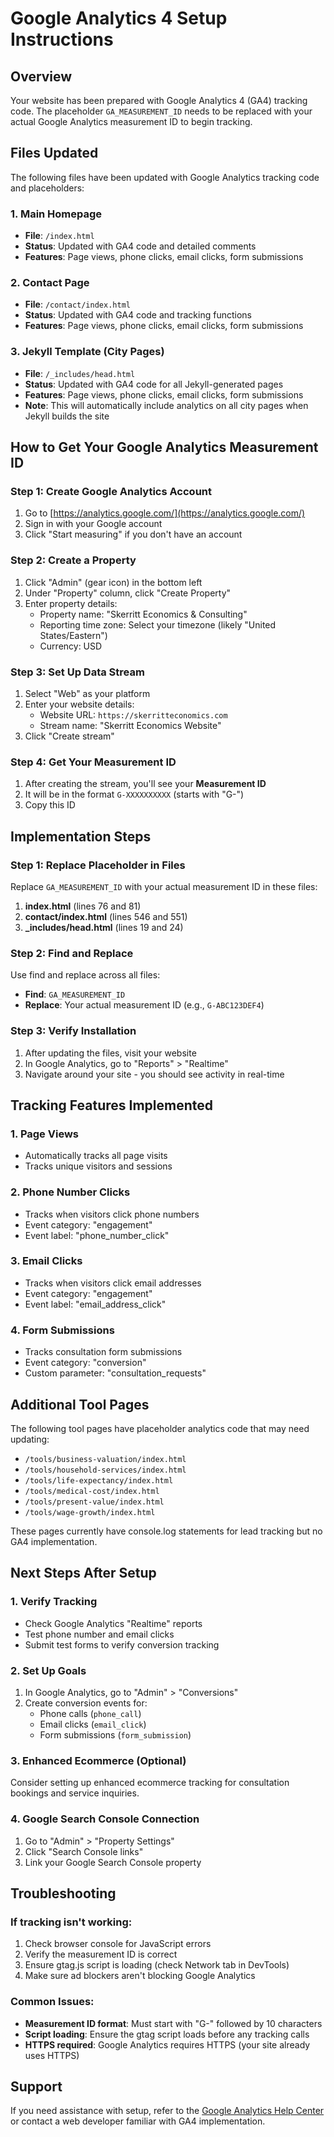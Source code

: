 # Google Analytics 4 Setup Instructions

## Overview
Your website has been prepared with Google Analytics 4 (GA4) tracking code. The placeholder `GA_MEASUREMENT_ID` needs to be replaced with your actual Google Analytics measurement ID to begin tracking.

## Files Updated
The following files have been updated with Google Analytics tracking code and placeholders:

### 1. Main Homepage
- **File**: `/index.html`
- **Status**: Updated with GA4 code and detailed comments
- **Features**: Page views, phone clicks, email clicks, form submissions

### 2. Contact Page
- **File**: `/contact/index.html`
- **Status**: Updated with GA4 code and tracking functions
- **Features**: Page views, phone clicks, email clicks, form submissions

### 3. Jekyll Template (City Pages)
- **File**: `/_includes/head.html`
- **Status**: Updated with GA4 code for all Jekyll-generated pages
- **Features**: Page views, phone clicks, email clicks, form submissions
- **Note**: This will automatically include analytics on all city pages when Jekyll builds the site

## How to Get Your Google Analytics Measurement ID

### Step 1: Create Google Analytics Account
1. Go to [https://analytics.google.com/](https://analytics.google.com/)
2. Sign in with your Google account
3. Click "Start measuring" if you don't have an account

### Step 2: Create a Property
1. Click "Admin" (gear icon) in the bottom left
2. Under "Property" column, click "Create Property"
3. Enter property details:
   - Property name: "Skerritt Economics & Consulting"
   - Reporting time zone: Select your timezone (likely "United States/Eastern")
   - Currency: USD

### Step 3: Set Up Data Stream
1. Select "Web" as your platform
2. Enter your website details:
   - Website URL: `https://skerritteconomics.com`
   - Stream name: "Skerritt Economics Website"
3. Click "Create stream"

### Step 4: Get Your Measurement ID
1. After creating the stream, you'll see your **Measurement ID**
2. It will be in the format `G-XXXXXXXXXX` (starts with "G-")
3. Copy this ID

## Implementation Steps

### Step 1: Replace Placeholder in Files
Replace `GA_MEASUREMENT_ID` with your actual measurement ID in these files:

1. **index.html** (lines 76 and 81)
2. **contact/index.html** (lines 546 and 551)
3. **_includes/head.html** (lines 19 and 24)

### Step 2: Find and Replace
Use find and replace across all files:
- **Find**: `GA_MEASUREMENT_ID`
- **Replace**: Your actual measurement ID (e.g., `G-ABC123DEF4`)

### Step 3: Verify Installation
1. After updating the files, visit your website
2. In Google Analytics, go to "Reports" > "Realtime"
3. Navigate around your site - you should see activity in real-time

## Tracking Features Implemented

### 1. Page Views
- Automatically tracks all page visits
- Tracks unique visitors and sessions

### 2. Phone Number Clicks
- Tracks when visitors click phone numbers
- Event category: "engagement"
- Event label: "phone_number_click"

### 3. Email Clicks
- Tracks when visitors click email addresses
- Event category: "engagement"
- Event label: "email_address_click"

### 4. Form Submissions
- Tracks consultation form submissions
- Event category: "conversion"
- Custom parameter: "consultation_requests"

## Additional Tool Pages
The following tool pages have placeholder analytics code that may need updating:
- `/tools/business-valuation/index.html`
- `/tools/household-services/index.html`
- `/tools/life-expectancy/index.html`
- `/tools/medical-cost/index.html`
- `/tools/present-value/index.html`
- `/tools/wage-growth/index.html`

These pages currently have console.log statements for lead tracking but no GA4 implementation.

## Next Steps After Setup

### 1. Verify Tracking
- Check Google Analytics "Realtime" reports
- Test phone number and email clicks
- Submit test forms to verify conversion tracking

### 2. Set Up Goals
1. In Google Analytics, go to "Admin" > "Conversions"
2. Create conversion events for:
   - Phone calls (`phone_call`)
   - Email clicks (`email_click`)
   - Form submissions (`form_submission`)

### 3. Enhanced Ecommerce (Optional)
Consider setting up enhanced ecommerce tracking for consultation bookings and service inquiries.

### 4. Google Search Console Connection
1. Go to "Admin" > "Property Settings"
2. Click "Search Console links"
3. Link your Google Search Console property

## Troubleshooting

### If tracking isn't working:
1. Check browser console for JavaScript errors
2. Verify the measurement ID is correct
3. Ensure gtag.js script is loading (check Network tab in DevTools)
4. Make sure ad blockers aren't blocking Google Analytics

### Common Issues:
- **Measurement ID format**: Must start with "G-" followed by 10 characters
- **Script loading**: Ensure the gtag script loads before any tracking calls
- **HTTPS required**: Google Analytics requires HTTPS (your site already uses HTTPS)

## Support
If you need assistance with setup, refer to the [Google Analytics Help Center](https://support.google.com/analytics/) or contact a web developer familiar with GA4 implementation.